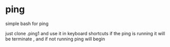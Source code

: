 # ping
simple bash for ping

just clone .ping1 and use it in keyboard shortcuts
if the ping is running it will be terminate , and if not running ping will begin

